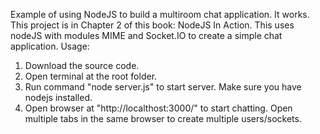 Example of using NodeJS to build a multiroom chat application.
It works. This project is in Chapter 2 of this book: NodeJS In Action.
This uses nodeJS with modules MIME and Socket.IO to create a simple chat application.
Usage:
<ol>
    <li>Download the source code.</li>
    <li>Open terminal at the root folder.</li>
    <li>Run command "node server.js" to start server. Make sure you have nodejs installed.</li>
    <li>Open browser at "http://localthost:3000/" to start chatting. Open multiple tabs in the same browser to create multiple users/sockets.</li>
</ol>
